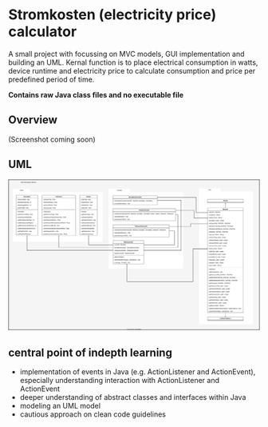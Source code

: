 
# Stromkosten (electricity price) calculator

A small project with focussing on MVC models, GUI implementation and building an UML.
Kernal function is to place electrical consumption in watts, device runtime and electricity price to calculate consumption and price per predefined period of time.

<b>Contains raw Java class files and no executable file</b>

## Overview

(Screenshot coming soon)

## UML

![UML](https://raw.githubusercontent.com/mysdiir/Stromkosten_calculator/44aed0207abbbec41e37ac1858418f242b09bd7e/UML%20Stromrechner.drawio.svg)

## central point of indepth learning
- implementation of events in Java (e.g. ActionListener and ActionEvent), especially understanding interaction with ActionListener and ActionEvent
- deeper understanding of abstract classes and interfaces within Java
- modeling an UML model
- cautious approach on clean code guidelines
